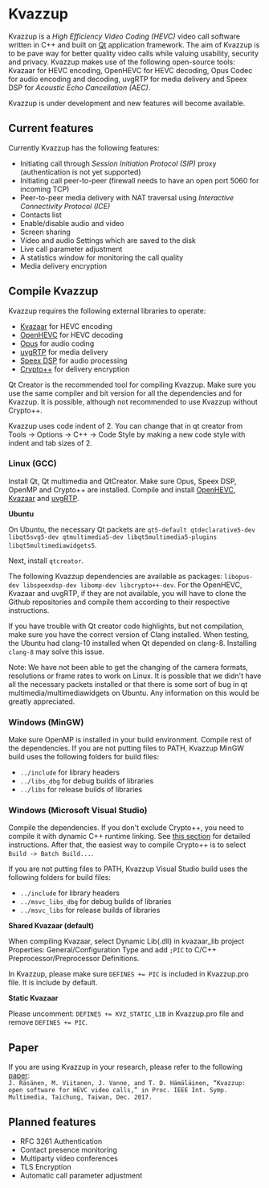Kvazzup
=======

Kvazzup is a *High Efficiency Video Coding (HEVC)* video call software written in C++ and built on [Qt](https://www.qt.io/) application framework. The aim of Kvazzup is to be pave way for better quality video calls while valuing usability, security and privacy. Kvazzup makes use of the following open-source tools: Kvazaar for HEVC encoding, OpenHEVC for HEVC decoding, Opus Codec for audio encoding and decoding, uvgRTP for media delivery and Speex DSP for *Acoustic Echo Cancellation (AEC)*. 

Kvazzup is under development and new features will become available.

## Current features 

Currently Kvazzup has the following features:
- Initiating call through *Session Initiation Protocol (SIP)* proxy (authentication is not yet supported)
- Initiating call peer-to-peer (firewall needs to have an open port 5060 for incoming TCP)
- Peer-to-peer media delivery with NAT traversal using *Interactive Connectivity Protocol (ICE)*
- Contacts list
- Enable/disable audio and video
- Screen sharing
- Video and audio Settings which are saved to the disk
- Live call parameter adjustment
- A statistics window for monitoring the call quality
- Media delivery encryption

## Compile Kvazzup

Kvazzup requires the following external libraries to operate: 
- [Kvazaar](https://github.com/ultravideo/kvazaar) for HEVC encoding
- [OpenHEVC](https://github.com/OpenHEVC/openHEVC) for HEVC decoding
- [Opus](http://opus-codec.org/) for audio coding
- [uvgRTP](https://github.com/ultravideo/uvgRTP) for media delivery
- [Speex DSP](https://www.speex.org/) for audio processing
- [Crypto++](https://cryptopp.com/) for delivery encryption

Qt Creator is the recommended tool for compiling Kvazzup. Make sure you use the same compiler and bit version for all the dependencies and for Kvazzup. It is possible, although not recommended to use Kvazzup without Crypto++.

Kvazzup uses code indent of 2. You can change that in qt creator from Tools -> Options -> C++ -> Code Style by making a new code style with indent and tab sizes of 2.

### Linux (GCC)

Install Qt, Qt multimedia and QtCreator. Make sure Opus, Speex DSP, OpenMP and Crypto++ are installed. Compile and install [OpenHEVC](https://github.com/OpenHEVC/openHEVC), [Kvazaar](https://github.com/ultravideo/kvazaar) and [uvgRTP](https://github.com/ultravideo/uvgRTP).

**Ubuntu**

On Ubuntu, the necessary Qt packets are `qt5-default qtdeclarative5-dev libqt5svg5-dev qtmultimedia5-dev libqt5multimedia5-plugins libqt5multimediawidgets5`.

Next, install `qtcreator`.

The following Kvazzup dependencies are available as packages: `libopus-dev libspeexdsp-dev libomp-dev libcrypto++-dev`. For the OpenHEVC, Kvazaar and uvgRTP, if they are not available, you will have to clone the Github repositories and compile them according to their respective instructions.

If you have trouble with Qt creator code highlights, but not compilation, make sure you have the correct version of Clang installed. When testing, the Ubuntu had clang-10 installed when Qt depended on clang-8. Installing `clang-8` may solve this issue.

Note: We have not been able to get the changing of the camera formats, resolutions or frame rates to work on Linux. It is possible that we didn't have all the necessary packets installed or that there is some sort of bug in qt multimedia/multimediawidgets on Ubuntu. Any information on this would be greatly appreciated.

### Windows (MinGW)

Make sure OpenMP is installed in your build environment. Compile rest of the dependencies. If you are not putting files to PATH, Kvazzup MinGW build uses the following folders for build files:
- `../include` for library headers
- `../libs_dbg` for debug builds of libraries
- `../libs` for release builds of libraries

### Windows (Microsoft Visual Studio)

Compile the dependencies. If you don't exclude Crypto++, you need to compile it with dynamic C++ runtime linking. See [this section](https://cryptopp.com/wiki/Visual_Studio#Runtime_Linking) for detailed instructions. After that, the easiest way to compile Crypto++ is to select `Build -> Batch Build...`.

If you are not putting files to PATH, Kvazzup Visual Studio build uses the following folders for build files:
- `../include` for library headers
- `../msvc_libs_dbg` for debug builds of libraries
- `../msvc_libs` for release builds of libraries

**Shared Kvazaar (default)**

When compiling Kvazaar, select Dynamic Lib(.dll) in kvazaar_lib project Properties: General/Configuration Type and add `;PIC` to C/C++ Preprocessor/Preprocessor Definitions. 

In Kvazzup, please make sure `DEFINES += PIC` is included in Kvazzup.pro file. It is include by default.

**Static Kvazaar**

Please uncomment: `DEFINES += KVZ_STATIC_LIB` in Kvazzup.pro file and remove `DEFINES += PIC`.

## Paper

If you are using Kvazzup in your research, please refer to the following [paper](https://ieeexplore.ieee.org/abstract/document/8241673): <br>
`J. Räsänen, M. Viitanen, J. Vanne, and T. D. Hämäläinen, “Kvazzup: open software for HEVC video calls,” in Proc. IEEE Int. Symp. Multimedia, Taichung, Taiwan, Dec. 2017. `


## Planned features

- RFC 3261 Authentication
- Contact presence monitoring
- Multiparty video conferences
- TLS Encryption
- Automatic call parameter adjustment
